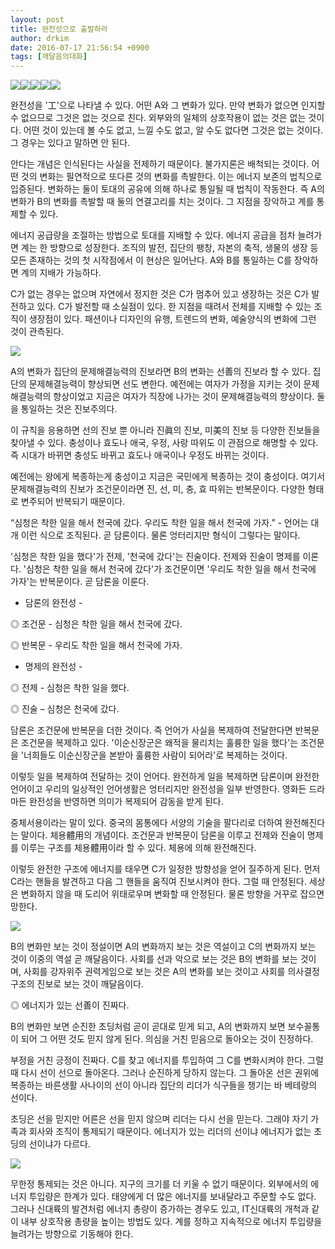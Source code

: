 ```yaml
---
layout: post
title: 완전성으로 출발하라
author: drkim
date: 2016-07-17 21:56:54 +0900
tags: [깨달음의대화]
---
```


![](/files/attach/images/198/093/731/1.jpg)![](/files/attach/images/198/093/731/2.jpg)![](/files/attach/images/198/093/731/3.jpg)![](/files/attach/images/198/093/731/4.jpg)![](/files/attach/images/198/093/731/5.jpg) 

  


완전성을 '工'으로 나타낼 수 있다. 어떤 A와 그 변화가 있다. 만약 변화가 없으면 인지할 수 없으므로 그것은 없는 것으로 친다. 외부와의 일체의 상호작용이 없는 것은 없는 것이다. 어떤 것이 있는데 볼 수도 없고, 느낄 수도 없고, 알 수도 없다면 그것은 없는 것이다. 그 경우는 있다고 말하면 안 된다. 

  


안다는 개념은 인식된다는 사실을 전제하기 때문이다. 불가지론은 배척되는 것이다. 어떤 것의 변화는 필연적으로 또다른 것의 변화를 촉발한다. 이는 에너지 보존의 법칙으로 입증된다. 변화하는 둘이 토대의 공유에 의해 하나로 통일될 때 법칙이 작동한다. 즉 A의 변화가 B의 변화를 촉발할 때 둘의 연결고리를 치는 것이다. 그 지점을 장악하고 계를 통제할 수 있다. 

  


에너지 공급량을 조절하는 방법으로 토대를 지배할 수 있다. 에너지 공급을 점차 늘려가면 계는 한 방향으로 성장한다. 조직의 발전, 집단의 팽창, 자본의 축적, 생물의 생장 등 모든 존재하는 것의 첫 시작점에서 이 현상은 일어난다. A와 B를 통일하는 C를 장악하면 계의 지배가 가능하다. 

  


C가 없는 경우는 없으며 자연에서 정지한 것은 C가 멈추어 있고 생장하는 것은 C가 발전하고 있다. C가 발전할 때 소실점이 있다. 한 지점을 때려서 전체를 지배할 수 있는 조직이 생장점이 있다. 패션이나 디자인의 유행, 트렌드의 변화, 예술양식의 변화에 그런 것이 관측된다. 

  





![](/files/attach/images/198/093/731/6.jpg) 

  


A의 변화가 집단의 문제해결능력의 진보라면 B의 변화는 선善의 진보라 할 수 있다. 집단의 문제해결능력이 향상되면 선도 변한다. 예전에는 여자가 가정을 지키는 것이 문제해결능력의 향상이었고 지금은 여자가 직장에 나가는 것이 문제해결능력의 향상이다. 둘을 통일하는 것은 진보주의다. 

  


이 규칙을 응용하면 선의 진보 뿐 아니라 진眞의 진보, 미美의 진보 등 다양한 진보들을 찾아낼 수 있다. 충성이나 효도나 애국, 우정, 사랑 따위도 이 관점으로 해명할 수 있다. 즉 시대가 바뀌면 충성도 바뀌고 효도나 애국이나 우정도 바뀌는 것이다. 

  


예전에는 왕에게 복종하는게 충성이고 지금은 국민에게 복종하는 것이 충성이다. 여기서 문제해결능력의 진보가 조건문이라면 진, 선, 미, 충, 효 따위는 반복문이다. 다양한 형태로 변주되어 반복되기 때문이다. 

  


“심청은 착한 일을 해서 천국에 갔다. 우리도 착한 일을 해서 천국에 가자.” - 언어는 대개 이런 식으로 조직된다. 곧 담론이다. 물론 엉터리지만 형식이 그렇다는 말이다. 

  


'심청은 착한 일을 했다'가 전제, '천국에 갔다'는 진술이다. 전제와 진술이 명제를 이론다. '심청은 착한 일을 해서 천국에 갔다'가 조건문이면 '우리도 착한 일을 해서 천국에 가자'는 반복문이다. 곧 담론을 이룬다. 

  


- 담론의 완전성 -   

      
◎ 조건문 - 심청은 착한 일을 해서 천국에 갔다.   

      
◎ 반복문 - 우리도 착한 일을 해서 천국에 가자. 

  


- 명제의 완전성 -   

      
◎ 전제 - 심청은 착한 일을 했다.   

      
◎ 진술 – 심청은 천국에 갔다. 

  


담론은 조건문에 반복문을 더한 것이다. 즉 언어가 사실을 복제하여 전달한다면 반복문은 조건문을 복제하고 있다. '이순신장군은 왜적을 물리치는 훌륭한 일을 했다'는 조건문을 '너희들도 이순신장군을 본받아 훌륭한 사람이 되어라'로 복제하는 것이다. 

  


이렇듯 일을 복제하여 전달하는 것이 언어다. 완전하게 일을 복제하면 담론이며 완전한 언어이고 우리의 일상적인 언어생활은 엉터리지만 완전성을 일부 반영한다. 영화든 드라마든 완전성을 반영하면 의미가 복제되어 감동을 받게 된다. 

  


중체서용이라는 말이 있다. 중국의 몸통에다 서양의 기술을 팔다리로 더하여 완전해진다는 말이다. 체용體用의 개념이다. 조건문과 반복문이 담론을 이루고 전제와 진술이 명제를 이루는 구조를 체용體用이라 할 수 있다. 체용에 의해 완전해진다. 

  


이렇듯 완전한 구조에 에너지를 태우면 C가 일정한 방향성을 얻어 질주하게 된다. 먼저 C라는 핸들을 발견하고 다음 그 핸들을 움직여 진보시켜야 한다. 그럴 때 안정된다. 세상은 변화하지 않을 때 도리어 위태로우며 변화할 때 안정된다. 물론 방향을 거꾸로 잡으면 망한다. 

  





![](/files/attach/images/198/093/731/7.jpg) 

  


B의 변화만 보는 것이 정설이면 A의 변화까지 보는 것은 역설이고 C의 변화까지 보는 것이 이중의 역설 곧 깨달음이다. 사회를 선과 악으로 보는 것은 B의 변화를 보는 것이며, 사회를 강자위주 권력게임으로 보는 것은 A의 변화를 보는 것이고 사회를 의사결정구조의 진보로 보는 것이 깨달음이다.

  


◎ 에너지가 있는 선善이 진짜다. 

  


B의 변화만 보면 순진한 초딩처럼 곧이 곧대로 믿게 되고, A의 변화까지 보면 보수꼴통이 되어 그 어떤 것도 믿지 않게 된다. 의심을 거친 믿음으로 돌아오는 것이 진정하다. 

  


부정을 거친 긍정이 진짜다. C를 찾고 에너지를 투입하여 그 C를 변화시켜야 한다. 그럴 때 다시 선이 선으로 돌아온다. 그러나 순진하게 당하지 않는다. 그 돌아온 선은 권위에 복종하는 바른생활 사나이의 선이 아니라 집단의 리더가 식구들을 챙기는 바 베테랑의 선이다.

  


초딩은 선을 믿지만 어른은 선을 믿지 않으며 리더는 다시 선을 믿는다. 그래야 자기 가족과 회사와 조직이 통제되기 때문이다. 에너지가 있는 리더의 선이냐 에너지가 없는 초딩의 선이냐가 다르다.

  


![](/files/attach/images/198/093/731/8.jpg)

  


무한정 통제되는 것은 아니다. 지구의 크기를 더 키울 수 없기 때문이다. 외부에서의 에너지 투입량은 한계가 있다. 태양에게 더 많은 에너지를 보내달라고 주문할 수도 없다. 그러나 신대륙의 발견처럼 에너지 총량이 증가하는 경우도 있고, IT신대륙의 개척과 같이 내부 상호작용 총량을 높이는 방법도 있다. 계를 정하고 지속적으로 에너지 투입량을 늘려가는 방향으로 기동해야 한다.